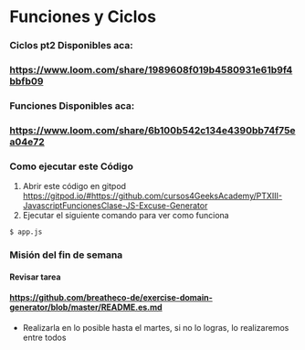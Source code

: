 # Funciones y Ciclos
### Ciclos pt2 Disponibles aca:
### https://www.loom.com/share/1989608f019b4580931e61b9f4bbfb09

### Funciones Disponibles aca:
### https://www.loom.com/share/6b100b542c134e4390bb74f75ea04e72

###  Como ejecutar este Código
1) Abrir este código en gitpod https://gitpod.io/#https://github.com/cursos4GeeksAcademy/PTXIII-JavascriptFuncionesClase-JS-Excuse-Generator
2) Ejecutar el siguiente comando para ver como funciona 
```
$ app.js
```

### Misión del fin de semana 
#### Revisar tarea 
#### https://github.com/breatheco-de/exercise-domain-generator/blob/master/README.es.md
- Realizarla en lo posible hasta el martes, si no lo logras, lo realizaremos entre todos 